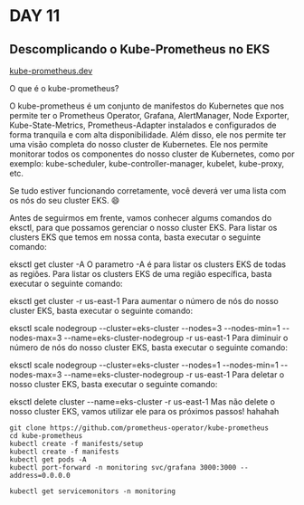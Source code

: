 # DAY 11

## Descomplicando o Kube-Prometheus no EKS

[kube-prometheus.dev](https://prometheus-operator.dev/)

O que é o kube-prometheus?

O kube-prometheus é um conjunto de manifestos do Kubernetes que nos permite ter o Prometheus Operator, Grafana, AlertManager, Node Exporter, Kube-State-Metrics, Prometheus-Adapter instalados e configurados de forma tranquila e com alta disponibilidade. Além disso, ele nos permite ter uma visão completa do nosso cluster de Kubernetes. Ele nos permite monitorar todos os componentes do nosso cluster de Kubernetes, como por exemplo: kube-scheduler, kube-controller-manager, kubelet, kube-proxy, etc.

Se tudo estiver funcionando corretamente, você deverá ver uma lista com os nós do seu cluster EKS. 😄

Antes de seguirmos em frente, vamos conhecer algums comandos do eksctl, para que possamos gerenciar o nosso cluster EKS. Para listar os clusters EKS que temos em nossa conta, basta executar o seguinte comando:

eksctl get cluster -A
O parametro -A é para listar os clusters EKS de todas as regiões. Para listar os clusters EKS de uma região específica, basta executar o seguinte comando:

eksctl get cluster -r us-east-1
Para aumentar o número de nós do nosso cluster EKS, basta executar o seguinte comando:

eksctl scale nodegroup --cluster=eks-cluster --nodes=3 --nodes-min=1 --nodes-max=3 --name=eks-cluster-nodegroup -r us-east-1
Para diminuir o número de nós do nosso cluster EKS, basta executar o seguinte comando:

eksctl scale nodegroup --cluster=eks-cluster --nodes=1 --nodes-min=1 --nodes-max=3 --name=eks-cluster-nodegroup -r us-east-1
Para deletar o nosso cluster EKS, basta executar o seguinte comando:

eksctl delete cluster --name=eks-cluster -r us-east-1
Mas não delete o nosso cluster EKS, vamos utilizar ele para os próximos passos! hahahah

```
git clone https://github.com/prometheus-operator/kube-prometheus
cd kube-prometheus
kubectl create -f manifests/setup
kubectl create -f manifests
kubectl get pods -A
kubectl port-forward -n monitoring svc/grafana 3000:3000 --address=0.0.0.0

kubectl get servicemonitors -n monitoring
```
